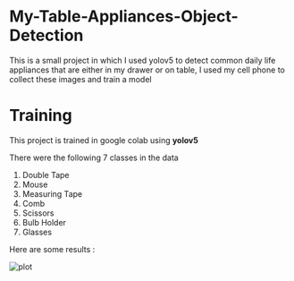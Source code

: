 # My-Table-Appliances-Object-Detection
This is a small project in which I used yolov5 to detect common daily life appliances that are either in my drawer or on table, I used my cell phone to collect these images and train a model

# Training
This project is trained in google colab using **yolov5**

There were the following 7 classes in the data

1. Double Tape
2. Mouse
3. Measuring Tape
4. Comb
5. Scissors
6. Bulb Holder
7. Glasses

Here are some results : 

![plot](https://github.com/ArshAhmadDogar/My-Table-Appliances-Object-Detection/blob/master/results/2023-01-08%20143035.jpg)
